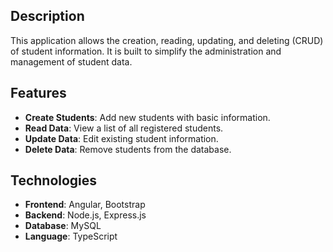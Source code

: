 ## Description
This application allows the creation, reading, updating, and deleting (CRUD) of student information. It is built to simplify the administration and management of student data.

## Features
- **Create Students**: Add new students with basic information.
- **Read Data**: View a list of all registered students.
- **Update Data**: Edit existing student information.
- **Delete Data**: Remove students from the database.

## Technologies
- **Frontend**: Angular, Bootstrap
- **Backend**: Node.js, Express.js
- **Database**: MySQL
- **Language**: TypeScript
